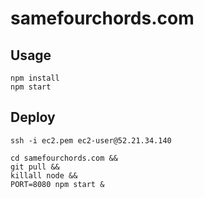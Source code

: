 # samefourchords.com

## Usage

```
npm install
npm start
```

## Deploy

```
ssh -i ec2.pem ec2-user@52.21.34.140
```

```
cd samefourchords.com &&
git pull &&
killall node &&
PORT=8080 npm start &
```
